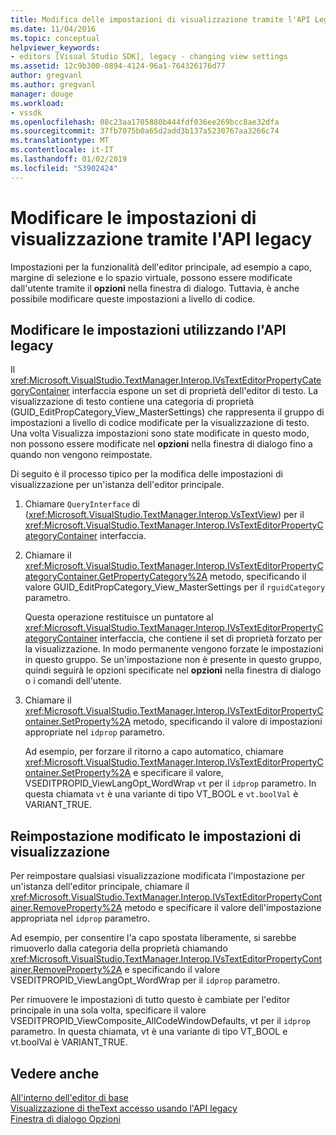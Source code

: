 ```yaml
---
title: Modifica delle impostazioni di visualizzazione tramite l'API Legacy | Microsoft Docs
ms.date: 11/04/2016
ms.topic: conceptual
helpviewer_keywords:
- editors [Visual Studio SDK], legacy - changing view settings
ms.assetid: 12c9b300-0894-4124-96a1-764326176d77
author: gregvanl
ms.author: gregvanl
manager: douge
ms.workload:
- vssdk
ms.openlocfilehash: 08c23aa1705880b444fdf036ee269bcc8ae32dfa
ms.sourcegitcommit: 37fb7075b0a65d2add3b137a5230767aa3266c74
ms.translationtype: MT
ms.contentlocale: it-IT
ms.lasthandoff: 01/02/2019
ms.locfileid: "53902424"
---
```

# <a name="change-view-settings-by-using-the-legacy-api"></a>Modificare le impostazioni di visualizzazione tramite l'API legacy
Impostazioni per la funzionalità dell'editor principale, ad esempio a capo, margine di selezione e lo spazio virtuale, possono essere modificate dall'utente tramite il **opzioni** nella finestra di dialogo. Tuttavia, è anche possibile modificare queste impostazioni a livello di codice.  
  
## <a name="change-settings-by-using-the-legacy-api"></a>Modificare le impostazioni utilizzando l'API legacy  
 Il <xref:Microsoft.VisualStudio.TextManager.Interop.IVsTextEditorPropertyCategoryContainer> interfaccia espone un set di proprietà dell'editor di testo. La visualizzazione di testo contiene una categoria di proprietà (GUID_EditPropCategory_View_MasterSettings) che rappresenta il gruppo di impostazioni a livello di codice modificate per la visualizzazione di testo. Una volta Visualizza impostazioni sono state modificate in questo modo, non possono essere modificate nel **opzioni** nella finestra di dialogo fino a quando non vengono reimpostate.  
  
 Di seguito è il processo tipico per la modifica delle impostazioni di visualizzazione per un'istanza dell'editor principale.  
  
1.  Chiamare `QueryInterface` di (<xref:Microsoft.VisualStudio.TextManager.Interop.VsTextView>) per il <xref:Microsoft.VisualStudio.TextManager.Interop.IVsTextEditorPropertyCategoryContainer> interfaccia.  
  
2.  Chiamare il <xref:Microsoft.VisualStudio.TextManager.Interop.IVsTextEditorPropertyCategoryContainer.GetPropertyCategory%2A> metodo, specificando il valore GUID_EditPropCategory_View_MasterSettings per il `rguidCategory` parametro.  
  
     Questa operazione restituisce un puntatore al <xref:Microsoft.VisualStudio.TextManager.Interop.IVsTextEditorPropertyCategoryContainer> interfaccia, che contiene il set di proprietà forzato per la visualizzazione. In modo permanente vengono forzate le impostazioni in questo gruppo. Se un'impostazione non è presente in questo gruppo, quindi seguirà le opzioni specificate nel **opzioni** nella finestra di dialogo o i comandi dell'utente.  
  
3.  Chiamare il <xref:Microsoft.VisualStudio.TextManager.Interop.IVsTextEditorPropertyContainer.SetProperty%2A> metodo, specificando il valore di impostazioni appropriate nel `idprop` parametro.  
  
     Ad esempio, per forzare il ritorno a capo automatico, chiamare <xref:Microsoft.VisualStudio.TextManager.Interop.IVsTextEditorPropertyContainer.SetProperty%2A> e specificare il valore, VSEDITPROPID_ViewLangOpt_WordWrap `vt` per il `idprop` parametro. In questa chiamata `vt` è una variante di tipo VT_BOOL e `vt.boolVal` è VARIANT_TRUE.  
  
## <a name="reset-changed-view-settings"></a>Reimpostazione modificato le impostazioni di visualizzazione  
 Per reimpostare qualsiasi visualizzazione modificata l'impostazione per un'istanza dell'editor principale, chiamare il <xref:Microsoft.VisualStudio.TextManager.Interop.IVsTextEditorPropertyContainer.RemoveProperty%2A> metodo e specificare il valore dell'impostazione appropriata nel `idprop` parametro.  
  
 Ad esempio, per consentire l'a capo spostata liberamente, si sarebbe rimuoverlo dalla categoria della proprietà chiamando <xref:Microsoft.VisualStudio.TextManager.Interop.IVsTextEditorPropertyContainer.RemoveProperty%2A> e specificando il valore VSEDITPROPID_ViewLangOpt_WordWrap per il `idprop` parametro.  
  
 Per rimuovere le impostazioni di tutto questo è cambiate per l'editor principale in una sola volta, specificare il valore VSEDITPROPID_ViewComposite_AllCodeWindowDefaults, vt per il `idprop` parametro. In questa chiamata, vt è una variante di tipo VT_BOOL e vt.boolVal è VARIANT_TRUE.  
  
## <a name="see-also"></a>Vedere anche  
 [All'interno dell'editor di base](../extensibility/inside-the-core-editor.md)   
 [Visualizzazione di theText accesso usando l'API legacy](../extensibility/accessing-thetext-view-by-using-the-legacy-api.md)   
 [Finestra di dialogo Opzioni](../ide/reference/options-dialog-box-visual-studio.md)